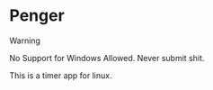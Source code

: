 # Penger

> [!WARNING]
No Support for Windows Allowed. Never submit shit.

This is a timer app for linux.
